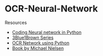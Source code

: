 # OCR-Neural-Network

Resources
* [Coding Neural network in Python](https://www.youtube.com/watch?v=kft1AJ9WVDk)
* [3Blue1Brown Series](https://www.youtube.com/playlist?list=PLZHQObOWTQDNU6R1_67000Dx_ZCJB-3pi)
* [OCR Network using Python](https://www.youtube.com/playlist?list=PLonlF40eS6nyYmALgj2sFMFMJF0nHwJ0M)
* [Book by Michael Nielsen](http://neuralnetworksanddeeplearning.com/)
